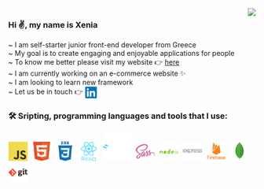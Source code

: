 
<img src="https://user-images.githubusercontent.com/102720711/188574066-8f684a81-47ef-4da1-8df4-aae7ecd95500.gif" align = "right"> 

###  Hi :v:, my name is Xenia  </br>
~ I am self-starter junior front-end developer from Greece </br>
~ My goal is to create engaging and enjoyable applications for people <br/>
~ To know me better please visit my website :point_right: [here](https://xenia-rachouti.onrender.com/)</br>
~ I am currently working on an e-commerce website :sparkles: </br>
~ I am looking to learn new framework </br>
~ Let us be in touch :point_right: [<img src="https://github.com/devicons/devicon/blob/master/icons/linkedin/linkedin-original.svg" title="xenia_rachouti" alt="liknkedn" width="25" align ="center" height="25"/>](https://www.linkedin.com/in/xenia-rachouti/?locale=en_US)</br>

### :hammer_and_wrench: Sripting, programming languages and tools that I use: 
<div>
  <img src="https://github.com/devicons/devicon/blob/master/icons/javascript/javascript-original.svg" title="JavaScript" alt="JavaScript" width="40" height="40"/>&nbsp;
  <img src="https://github.com/devicons/devicon/blob/master/icons/html5/html5-original.svg" title="HTML5" alt="HTML" width="40" height="40"/>&nbsp;
  <img src="https://github.com/devicons/devicon/blob/master/icons/css3/css3-plain-wordmark.svg"  title="CSS3" alt="CSS" width="40" height="40"/>&nbsp;
  <img src="https://github.com/devicons/devicon/blob/master/icons/react/react-original-wordmark.svg" title="React" alt="React" width="40" height="40"/>&nbsp;
  <img src="https://github.com/devicons/devicon/blob/master/icons/tailwindcss/tailwindcss-original-wordmark.svg"  title="TailwindCSS" alt="TailwindCSS" width="60" height="60"/>&nbsp;
   <img src="https://github.com/devicons/devicon/blob/master/icons/sass/sass-original.svg"  title="Sass" alt="Sass" width="40" height="40"/>&nbsp;
   <img src="https://github.com/devicons/devicon/blob/master/icons/nodejs/nodejs-plain-wordmark.svg" title="Node.js" alt="Node.js" width="40" height="40"/>&nbsp;
  <img src="https://github.com/devicons/devicon/blob/master/icons/express/express-original-wordmark.svg" title="Express" alt="Express" width="40" height="40"/>&nbsp;
  <img src="https://github.com/devicons/devicon/blob/master/icons/firebase/firebase-plain-wordmark.svg" title="Firebase" alt="Firebase" width="40" height="40"/>&nbsp;
  <img src="https://github.com/devicons/devicon/blob/master/icons/mongodb/mongodb-original.svg" title = "MongoDB" alt="MongoDB" width="40" height="40"/>&nbsp;
  <img src="https://github.com/devicons/devicon/blob/master/icons/git/git-original-wordmark.svg" title="Git" alt="Git" width="40" height="40"/>
</div>



